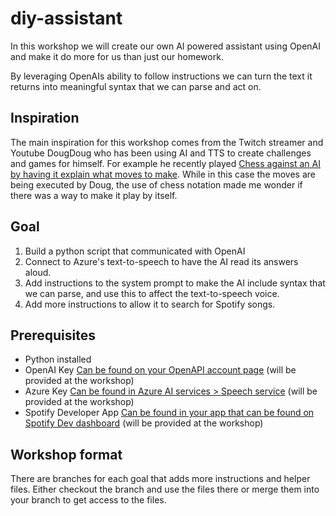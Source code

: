 # diy-assistant

In this workshop we will create our own AI powered assistant using OpenAI and make it do more for us than just our homework.

By leveraging OpenAIs ability to follow instructions we can turn the text it returns into meaningful syntax that we can parse and act on.

## Inspiration

The main inspiration for this workshop comes from the Twitch streamer and Youtube DougDoug who has been using AI and TTS to create challenges and games for himself. For example he recently played [Chess against an AI by having it explain what moves to make](https://youtu.be/l_wOsSda3Us?t=408). While in this case the moves are being executed by Doug, the use of chess notation made me wonder if there was a way to make it play by itself. 

## Goal

1. Build a python script that communicated with OpenAI
2. Connect to Azure's text-to-speech to have the AI read its answers aloud.
3. Add instructions to the system prompt to make the AI include syntax that we can parse, and use this to affect the text-to-speech voice.
4. Add more instructions to allow it to search for Spotify songs.

## Prerequisites

- Python installed
- OpenAI Key [Can be found on your OpenAPI account page](https://platform.openai.com/account/api-keys) (will be provided at the workshop)
- Azure Key [Can be found in Azure AI services > Speech service](https://portal.azure.com/#view/Microsoft_Azure_ProjectOxford/CognitiveServicesHub/~/SpeechServices) (will be provided at the workshop)
- Spotify Developer App [Can be found in your app that can be found on Spotify Dev dashboard](https://developer.spotify.com/dashboard) (will be provided at the workshop)

## Workshop format

There are branches for each goal that adds more instructions and helper files. Either checkout the branch and use the files there or merge them into your branch to get access to the files.
